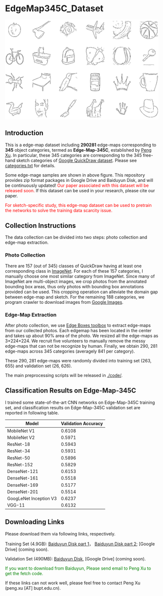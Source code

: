 # EdgeMap345C_Dataset

![examples](https://github.com/PengBoXiangShang/EdgeMap345C_Dataset/blob/master/illustrations/edges_v2.png)

## Introduction
This is a edge-map dataset including **290281** edge-maps
corresponding to **345** object categories, termed as **Edge-Map-345C**, established by [Peng Xu](www.pengxu.net). In particular, these 345 categories are corresponding to the 345 free-hand sketch categories of [Google QuickDraw dataset](https://github.com/googlecreativelab/quickdraw-dataset). Please see [categories.txt](https://github.com/PengBoXiangShang/EdgeMap345C_Dataset/blob/master/categories.txt) for details.

Some edge-mage samples are shown in above figure. This repository provides zip format packages in Google Drive and Baiduyun Disk, and will be continuously updated! <font color=red> Our paper associated with this dataset will be released soon. </font> If this dataset can be used in your research, please cite our paper.

<font color=red>For sketch-specific study, this edge-map dataset can be used to pretrain the networks to solve the training data scarcity issue.</font>

## Collection Instructions
The data collection can be divided into two steps: photo collection and edge-map extraction.
### Photo Collection
There are 157 (out of 345) classes of QuickDraw having at least one corresponding class in [ImageNet](http://image-net.org/challenges/LSVRC/2012/). For each of these 157 categories, I manually choose one most similar category from ImageNet. Since many of ImageNet are multi-object images, we crop photos from the annotated bounding box areas, thus only photos with bounding box annotations provided can be used. This cropping operation can alleviate the domain gap between edge-map and sketch. For the remaining 188 categories, we program crawler to download images from [Google Images](https://images.google.com).
### Edge-Map Extraction
After photo collection, we use [Edge Boxes toolbox](https://github.com/pdollar/edges) to extract edge-maps from our collected photos. Each edgemap has been located in the center and takes up about 90% area of the photo. We resized all the edge-maps as 3×224×224. We recruit five volunteers to manually remove the messy edge-maps that can not be recognize by human. Finally, we obtain 290, 281 edge-maps across 345 categories (averagely 841 per category).

These 290, 281 edge-maps were randomly divided into training set (263, 655) and validation set (26, 626).

The main preprocessing scripts will be released in [./code/](https://github.com/PengBoXiangShang/EdgeMap345C_Dataset/tree/master/code).

## Classification Results on Edge-Map-345C
I trained some state-of-the-art CNN
networks on Edge-Map-345C training set, and classification results on Edge-Map-345C validation set are reported in following table.

|Model | Validation Accuracy|
|-----|-----|
|MobileNet V1 | 0.6108|
|MobileNet V2 | 0.5971|
|ResNet-18 | 0.5943|
|ResNet-34 | 0.5931|
|ResNet-50 | 0.5896|
|ResNet-152 | 0.5829|
|DenseNet-121 | 0.6153|
|DenseNet-161 | 0.5518|
|DenseNet-169 | 0.5177|
|DenseNet-201 | 0.5514|
|GoogLeNet Inception V3 | 0.6237|
|VGG-11 | 0.6132|

## Downloading Links
Please download them via following links, respectively.

Training Set (4.9GB): [Baiduyun Disk part 1](https://pan.baidu.com/s/10WLUyvDgMKeHYYh2cBTveA)， [Baiduyun Disk part 2](https://pan.baidu.com/s/1qOBpAbfgfIys6YOswZEsWw); [Google Drive] (coming soon).

Validation Set (490MB): [Baiduyun Disk](https://pan.baidu.com/s/1MNb0oTrFkcnw-GD3O2Ys1Q：), [Google Drive] (coming soon).

<font color=green>If you want to download from Baiduyun, Please send email to Peng Xu to get the fetch code.</font>

If these links can not work well, please feel free to contact Peng Xu (peng.xu [AT] bupt.edu.cn).



